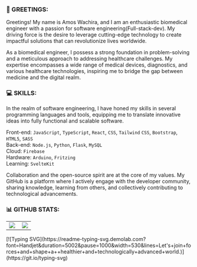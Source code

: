 ### 👋 GREETINGS:

Greetings! My name is Amos Wachira, and I am an enthusiastic biomedical engineer with a passion for software engineering(Full-stack-dev). My driving force is the desire to leverage cutting-edge technology to create impactful solutions that can revolutionize lives worldwide.

As a biomedical engineer, I possess a strong foundation in problem-solving and a meticulous approach to addressing healthcare challenges. My expertise encompasses a wide range of medical devices, diagnostics, and various healthcare technologies, inspiring me to bridge the gap between medicine and the digital realm.

### 💻 SKILLS:

In the realm of software engineering, I have honed my skills in several programming languages and tools, equipping me to translate innovative ideas into fully functional and scalable software.

Front-end: `JavaScript`, `TypeScript`, `React`, `CSS`, `Tailwind` `CSS`, `Bootstrap`, `HTML5`, `SASS` 
<br>
Back-end: `Node.js`, `Python`, `Flask`, `MySQL`
<br>
Cloud: `Firebase`
<br>
Hardware: `Arduino`, `Fritzing`
<br>
Learning: `SvelteKit`


Collaboration and the open-source spirit are at the core of my values. My GitHub is a platform where I actively engage with the developer community, sharing knowledge, learning from others, and collectively contributing to technological advancements.
### 📊 GITHUB STATS:
<center>
  <table>
  <tr>
      <td><img  align="left" src="https://github-readme-stats.vercel.app/api?username=AMO15310&count_private=true&show_icons=true&theme=dark&layout=compact" /></td>
      <td><img  src="https://github-readme-streak-stats.herokuapp.com/?user=15310&theme=dark" /></td>    
     
  </tr>   
  </table>
</center>
[![Typing SVG](https://readme-typing-svg.demolab.com?font=Handjet&duration=5002&pause=1000&width=530&lines=Let's+join+forces+and+shape+a++healthier+and+technologically+advanced+world.)](https://git.io/typing-svg)
